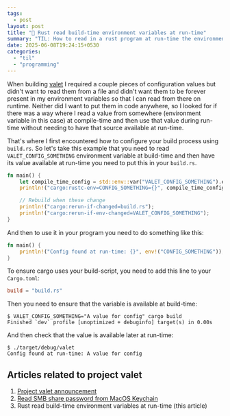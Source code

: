 ```yaml
---
tags:
  - post
layout: post
title: "📝 Rust read build-time environment variables at run-time"
summary: "TIL: How to read in a rust program at run-time the environment variables that were only defined at build-time"
date: 2025-06-08T19:24:15+0530
categories:
  - "til"
  - "programming"
---
```


When building [valet](./project-valet) I required a couple pieces of configuration values but didn't want to read them from a file and didn't want them to be forever present in my environment variables so that I can read from there on runtime. Neither did I want to put them in code anywhere, so I looked for if there was a way where I read a value from somewhere (environment variable in this case) at compile-time and then use that value during run-time without needing to have that source available at run-time.

That's where I first encountered how to configure your build process using `build.rs`. So let's take this example that you need to read `VALET_CONFIG_SOMETHING` environment variable at build-time and then have its value available at run-time you need to put this in your `build.rs`.

```rust
fn main() {
    let compile_time_config = std::env::var("VALET_CONFIG_SOMETHING").expect("Please provide config");
    println!("cargo:rustc-env=CONFIG_SOMETHING={}", compile_time_config);

    // Rebuild when these change
    println!("cargo:rerun-if-changed=build.rs");
    println!("cargo:rerun-if-env-changed=VALET_CONFIG_SOMETHING");
}
```

And then to use it in your program you need to do something like this:

```rust
fn main() {
    println!("Config found at run-time: {}", env!("CONFIG_SOMETHING"));
}
```

To ensure cargo uses your build-script, you need to add this line to your `Cargo.toml`:

```toml
build = "build.rs"
```

Then you need to ensure that the variable is available at build-time:

```shell
$ VALET_CONFIG_SOMETHING="A value for config" cargo build
Finished `dev` profile [unoptimized + debuginfo] target(s) in 0.00s
```

And then check that the value is available later at run-time:

```shell
$ ./target/debug/valet
Config found at run-time: A value for config
```

## Articles related to project valet

1. [Project valet announcement](./project-valet)
2. [Read SMB share password from MacOS Keychain](./til-read-smb-share-password-from-macos-keychain)
3. Rust read build-time environment variables at run-time (this article)

